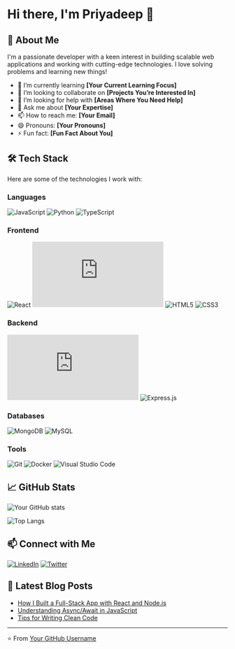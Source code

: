 # Hi there, I'm Priyadeep 👋

## 🚀 About Me
I'm a passionate developer with a keen interest in building scalable web applications and working with cutting-edge technologies. I love solving problems and learning new things!

- 🌱 I’m currently learning **[Your Current Learning Focus]**
- 👯 I’m looking to collaborate on **[Projects You’re Interested In]**
- 🤔 I’m looking for help with **[Areas Where You Need Help]**
- 💬 Ask me about **[Your Expertise]**
- 📫 How to reach me: **[Your Email]**
- 😄 Pronouns: **[Your Pronouns]**
- ⚡ Fun fact: **[Fun Fact About You]**

## 🛠️ Tech Stack

Here are some of the technologies I work with:

### Languages
![JavaScript](https://img.shields.io/badge/JavaScript-🟨?style=flat&logo=javascript)
![Python](https://img.shields.io/badge/Python-🐍?style=flat&logo=python)
![TypeScript](https://img.shields.io/badge/TypeScript-🟦?style=flat&logo=typescript)

### Frontend
![React](https://img.shields.io/badge/React-⚛️?style=flat&logo=react)
![Vue.js](https://img.shields.io/badge/Vue.js-🟩?style=flat&logo=vue.js)
![HTML5](https://img.shields.io/badge/HTML5-🟧?style=flat&logo=html5)
![CSS3](https://img.shields.io/badge/CSS3-🔵?style=flat&logo=css3)

### Backend
![Node.js](https://img.shields.io/badge/Node.js-🟩?style=flat&logo=node.js)
![Express.js](https://img.shields.io/badge/Express.js-⬛?style=flat&logo=express)

### Databases
![MongoDB](https://img.shields.io/badge/MongoDB-💚?style=flat&logo=mongodb)
![MySQL](https://img.shields.io/badge/MySQL-🔵?style=flat&logo=mysql)

### Tools
![Git](https://img.shields.io/badge/Git-🔧?style=flat&logo=git)
![Docker](https://img.shields.io/badge/Docker-🐳?style=flat&logo=docker)
![Visual Studio Code](https://img.shields.io/badge/VS_Code-💻?style=flat&logo=visual-studio-code)

## 📈 GitHub Stats

![Your GitHub stats](https://github-readme-stats.vercel.app/api?username=yourusername&show_icons=true&theme=radical)

![Top Langs](https://github-readme-stats.vercel.app/api/top-langs/?username=yourusername&layout=compact&theme=radical)

## 📫 Connect with Me

[![LinkedIn](https://img.shields.io/badge/LinkedIn-🔗?style=flat&logo=linkedin)](https://linkedin.com/in/yourlinkedin)
[![Twitter](https://img.shields.io/badge/Twitter-🐦?style=flat&logo=twitter)](https://twitter.com/yourtwitter)

## 📝 Latest Blog Posts

<!-- BLOG-POST-LIST:START -->
- [How I Built a Full-Stack App with React and Node.js](https://yourblog.com/post1)
- [Understanding Async/Await in JavaScript](https://yourblog.com/post2)
- [Tips for Writing Clean Code](https://yourblog.com/post3)
<!-- BLOG-POST-LIST:END -->

---

⭐️ From [Your GitHub Username](https://github.com/yourusername)

